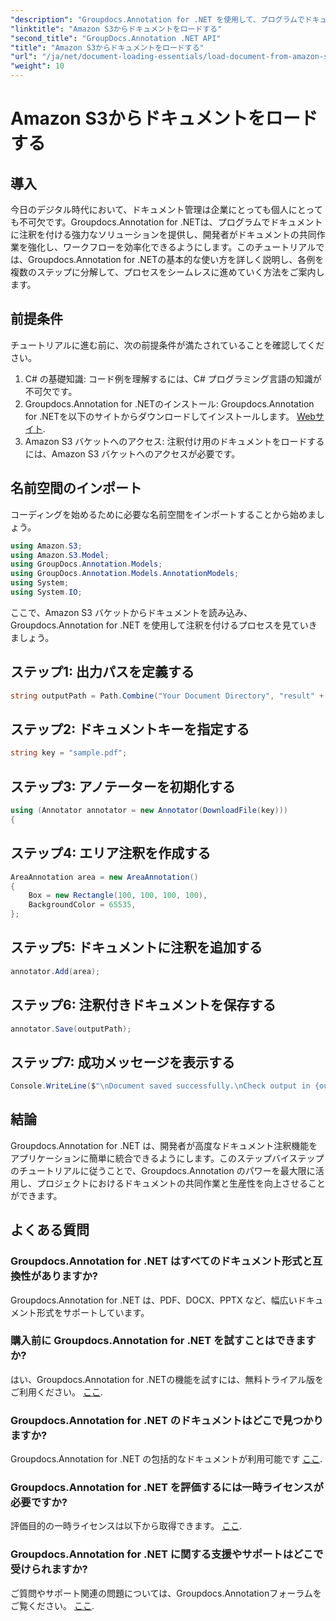 ```yaml
---
"description": "Groupdocs.Annotation for .NET を使用して、プログラムでドキュメントに注釈を付ける方法を学びましょう。シームレスな統合のためのステップバイステップのチュートリアルです。"
"linktitle": "Amazon S3からドキュメントをロードする"
"second_title": "GroupDocs.Annotation .NET API"
"title": "Amazon S3からドキュメントをロードする"
"url": "/ja/net/document-loading-essentials/load-document-from-amazon-s3/"
"weight": 10
---
```


# Amazon S3からドキュメントをロードする

## 導入
今日のデジタル時代において、ドキュメント管理は企業にとっても個人にとっても不可欠です。Groupdocs.Annotation for .NETは、プログラムでドキュメントに注釈を付ける強力なソリューションを提供し、開発者がドキュメントの共同作業を強化し、ワークフローを効率化できるようにします。このチュートリアルでは、Groupdocs.Annotation for .NETの基本的な使い方を詳しく説明し、各例を複数のステップに分解して、プロセスをシームレスに進めていく方法をご案内します。
## 前提条件
チュートリアルに進む前に、次の前提条件が満たされていることを確認してください。
1. C# の基礎知識: コード例を理解するには、C# プログラミング言語の知識が不可欠です。
2. Groupdocs.Annotation for .NETのインストール: Groupdocs.Annotation for .NETを以下のサイトからダウンロードしてインストールします。 [Webサイト](https://releases。groupdocs.com/annotation/net/).
3. Amazon S3 バケットへのアクセス: 注釈付け用のドキュメントをロードするには、Amazon S3 バケットへのアクセスが必要です。

## 名前空間のインポート
コーディングを始めるために必要な名前空間をインポートすることから始めましょう。

```csharp
using Amazon.S3;
using Amazon.S3.Model;
using GroupDocs.Annotation.Models;
using GroupDocs.Annotation.Models.AnnotationModels;
using System;
using System.IO;
```


ここで、Amazon S3 バケットからドキュメントを読み込み、Groupdocs.Annotation for .NET を使用して注釈を付けるプロセスを見ていきましょう。
## ステップ1: 出力パスを定義する
```csharp
string outputPath = Path.Combine("Your Document Directory", "result" + Path.GetExtension("input.pdf"));
```
## ステップ2: ドキュメントキーを指定する
```csharp
string key = "sample.pdf";
```
## ステップ3: アノテーターを初期化する
```csharp
using (Annotator annotator = new Annotator(DownloadFile(key)))
{
```
## ステップ4: エリア注釈を作成する
```csharp
AreaAnnotation area = new AreaAnnotation()
{
    Box = new Rectangle(100, 100, 100, 100),
    BackgroundColor = 65535,
};
```
## ステップ5: ドキュメントに注釈を追加する
```csharp
annotator.Add(area);
```
## ステップ6: 注釈付きドキュメントを保存する
```csharp
annotator.Save(outputPath);
```
## ステップ7: 成功メッセージを表示する
```csharp
Console.WriteLine($"\nDocument saved successfully.\nCheck output in {outputPath}.");
```

## 結論
Groupdocs.Annotation for .NET は、開発者が高度なドキュメント注釈機能をアプリケーションに簡単に統合できるようにします。このステップバイステップのチュートリアルに従うことで、Groupdocs.Annotation のパワーを最大限に活用し、プロジェクトにおけるドキュメントの共同作業と生産性を向上させることができます。
## よくある質問
### Groupdocs.Annotation for .NET はすべてのドキュメント形式と互換性がありますか?
Groupdocs.Annotation for .NET は、PDF、DOCX、PPTX など、幅広いドキュメント形式をサポートしています。
### 購入前に Groupdocs.Annotation for .NET を試すことはできますか?
はい、Groupdocs.Annotation for .NETの機能を試すには、無料トライアル版をご利用ください。 [ここ](https://releases。groupdocs.com/).
### Groupdocs.Annotation for .NET のドキュメントはどこで見つかりますか?
Groupdocs.Annotation for .NET の包括的なドキュメントが利用可能です [ここ](https://tutorials。groupdocs.com/annotation/net/).
### Groupdocs.Annotation for .NET を評価するには一時ライセンスが必要ですか?
評価目的の一時ライセンスは以下から取得できます。 [ここ](https://purchase。groupdocs.com/temporary-license/).
### Groupdocs.Annotation for .NET に関する支援やサポートはどこで受けられますか?
ご質問やサポート関連の問題については、Groupdocs.Annotationフォーラムをご覧ください。 [ここ](https://forum。groupdocs.com/c/annotation/10).
